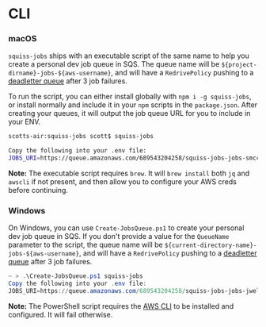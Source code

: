 # CLI

### macOS

`squiss-jobs` ships with an executable script of the same name to help you create a personal dev job queue in SQS.  The queue name will be `${project-dirname}-jobs-${aws-username}`, and will have a `RedrivePolicy` pushing to a [deadletter queue](http://docs.aws.amazon.com/AWSSimpleQueueService/latest/SQSDeveloperGuide/SQSDeadLetterQueue.html) after 3 job failures.

To run the script, you can either install globally with `npm i -g squiss-jobs`, or install normally and include it in your `npm` scripts in the `package.json`.  After creating your queues, it will output the job queue URL for you to include in your ENV.

```sh
scotts-air:squiss-jobs scott$ squiss-jobs

Copy the following into your .env file:
JOBS_URI=https://queue.amazonaws.com/689543204258/squiss-jobs-jobs-smccormack
```

**Note:** The executable script requires `brew`.  It will `brew install` both `jq` and `awscli` if not present, and then allow you to configure your AWS creds before continuing.

### Windows

On Windows, you can use `Create-JobsQueue.ps1` to create your personal dev job queue in SQS. If you don't provide a value for the `QueueName` parameter to the script, the queue name will be `${current-directory-name}-jobs-${aws-username}`, and will have a `RedrivePolicy` pushing to a [deadletter queue](http://docs.aws.amazon.com/AWSSimpleQueueService/latest/SQSDeveloperGuide/SQSDeadLetterQueue.html) after 3 job failures.

```PowerShell
~ > .\Create-JobsQueue.ps1 squiss-jobs
Copy the following into your .env file:
JOBS_URI=https://queue.amazonaws.com/689543204258/squiss-jobs-jobs-jwelle
```

**Note:** The PowerShell script requires the [AWS CLI](https://aws.amazon.com/cli/) to be installed and configured. It will fail otherwise.
